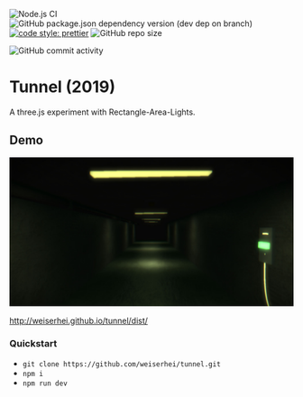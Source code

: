 ![Node.js CI](https://github.com/weiserhei/tunnel/workflows/Node.js%20CI/badge.svg) 
![GitHub package.json dependency version (dev dep on branch)](https://img.shields.io/github/package-json/dependency-version/weiserhei/tunnel/dev/three?style=flat-square)
[![code style: prettier](https://img.shields.io/badge/code_style-prettier-ff69b4.svg?style=flat-square)](https://github.com/prettier/prettier)
![GitHub repo size](https://img.shields.io/github/repo-size/weiserhei/tunnel?style=social)

![GitHub commit activity](https://img.shields.io/github/commit-activity/m/weiserhei/tunnel?style=flat-square)

# Tunnel (2019)
A three.js experiment with Rectangle-Area-Lights.

## Demo
[![demo](/ogimage.jpg)](http://weiserhei.github.io/tunnel/dist/)

http://weiserhei.github.io/tunnel/dist/

### Quickstart

- `git clone https://github.com/weiserhei/tunnel.git`
- `npm i`
- `npm run dev`
